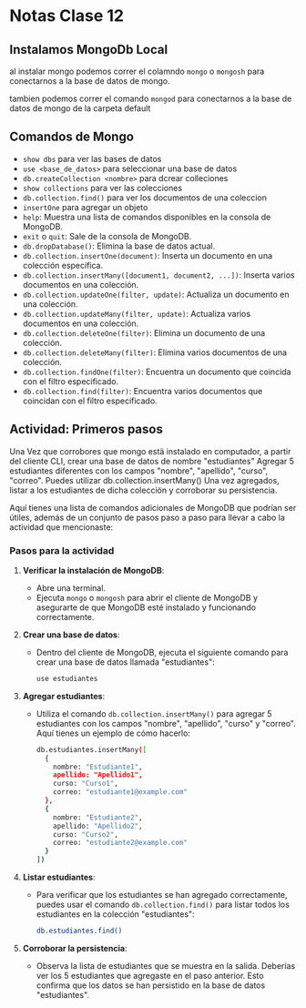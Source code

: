 # Notas Clase 12

## Instalamos MongoDb Local

al instalar mongo podemos correr el colamndo `mongo` o `mongosh` para conectarnos a la base de datos de mongo.

tambien podemos correr el comando `mongod` para conectarnos a la base de datos de mongo de la carpeta default

## Comandos de Mongo

- `show dbs` para ver las bases de datos
- `use <base_de_datos>` para seleccionar una base de datos
- `db.createCollection <nombre>` para dcrear colleciones
- `show collections` para ver las colecciones
- `db.collection.find()` para ver los documentos de una coleccion
- `insertOne` para agregar un objeto
- `help`: Muestra una lista de comandos disponibles en la consola de MongoDB.
- `exit` o `quit`: Sale de la consola de MongoDB.
- `db.dropDatabase()`: Elimina la base de datos actual.
- `db.collection.insertOne(document)`: Inserta un documento en una colección específica.
- `db.collection.insertMany([document1, document2, ...])`: Inserta varios documentos en una colección.
- `db.collection.updateOne(filter, update)`: Actualiza un documento en una colección.
- `db.collection.updateMany(filter, update)`: Actualiza varios documentos en una colección.
- `db.collection.deleteOne(filter)`: Elimina un documento de una colección.
- `db.collection.deleteMany(filter)`: Elimina varios documentos de una colección.
- `db.collection.findOne(filter)`: Encuentra un documento que coincida con el filtro especificado.
- `db.collection.find(filter)`: Encuentra varios documentos que coincidan con el filtro especificado.

## Actividad: Primeros pasos

Una Vez que corrobores que mongo estä instalado en computador, a partir del
cliente CLI, crear una base de datos de nombre "estudiantes"
Agregar 5 estudiantes diferentes con los campos "nombre", "apellido", "curso",
"correo". Puedes utilizar db.colIection.insertMany()
Una vez agregados, listar a los estudiantes de dicha colecciön y corroborar su
persistencia.

Aquí tienes una lista de comandos adicionales de MongoDB que podrían ser útiles, además de un conjunto de pasos paso a paso para llevar a cabo la actividad que mencionaste:

### Pasos para la actividad

1. **Verificar la instalación de MongoDB**:
   - Abre una terminal.
   - Ejecuta `mongo` o `mongosh` para abrir el cliente de MongoDB y asegurarte de que MongoDB esté instalado y funcionando correctamente.

2. **Crear una base de datos**:
   - Dentro del cliente de MongoDB, ejecuta el siguiente comando para crear una base de datos llamada "estudiantes":

     ```bash
     use estudiantes
     ```

3. **Agregar estudiantes**:
   - Utiliza el comando `db.collection.insertMany()` para agregar 5 estudiantes con los campos "nombre", "apellido", "curso" y "correo". Aquí tienes un ejemplo de cómo hacerlo:

     ```bash
     db.estudiantes.insertMany([
       {
         nombre: "Estudiante1",
         apellido: "Apellido1",
         curso: "Curso1",
         correo: "estudiante1@example.com"
       },
       {
         nombre: "Estudiante2",
         apellido: "Apellido2",
         curso: "Curso2",
         correo: "estudiante2@example.com"
       }
     ])
     ```

4. **Listar estudiantes**:
   - Para verificar que los estudiantes se han agregado correctamente, puedes usar el comando `db.collection.find()` para listar todos los estudiantes en la colección "estudiantes":

     ```bash
     db.estudiantes.find()
     ```

5. **Corroborar la persistencia**:
   - Observa la lista de estudiantes que se muestra en la salida. Deberías ver los 5 estudiantes que agregaste en el paso anterior. Esto confirma que los datos se han persistido en la base de datos "estudiantes".
